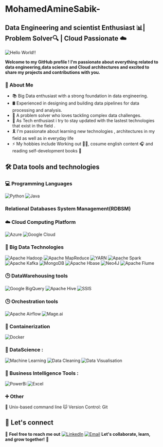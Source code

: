 # MohamedAmineSabik-
## Data Engineering and scientist Enthusiast 📊| Problem Solver🔍 | Cloud Passionate ☁️ 
![Hello World!!](https://img.shields.io/badge/Hey%20Guys%20!-8A2BE2)

**Welcome to my GitHub profile ! I'm passionate about everything related to data engineering,data science and Cloud architectures  and excited to share my projects and contributions with you.**

### 👧 About Me
- 📚  Big Data enthusiast with a strong foundation in data engineering.
- 🛢️ Experienced in designing and building data pipelines for data processing and analysis.
- 🧩 A problem solver who loves tackling complex data challenges.
- 🌟 As Tech enthusiast i try to stay updated  with the lastest technologies that exist in the field .
- 🎗️ I'm passionate about learning new technologies , architectures in my field as well as in everyday life
- ⚡ My hobbies include Working out 🏋️‍♂️, cosume english content 🎧 and reading self-development books  📖

  

## 🛠 Data tools and technologies
### 💻 Programming Languages
  ![Python](https://img.shields.io/badge/Python-3776AB?style=for-the-badge&logo=python&logoColor=white)
  ![Java](https://img.shields.io/badge/Java-007396?style=for-the-badge&logo=java&logoColor=white&color=pink)
###      Relational Databases System Management(RDBSM)
### ☁️ Cloud Computing Platform 
  ![Azure](https://img.shields.io/badge/Microsoft%20Azure-black?style=for-the-badge&logo=microsoftazure&logoColor=%230078D4&color=white)
  ![Google Cloud](https://img.shields.io/badge/Google%20Cloud-4285F4?style=for-the-badge&logo=google-cloud&logoColor=white)
### 💽 Big Data Technologies 
![Apache Hadoop](https://img.shields.io/badge/Apache%20Hadoop-02569B?style=for-the-badge&logo=apache-hadoop&logoColor=white)
![Apache MapReduce](https://img.shields.io/badge/Apache%20MapReduce-FF7F2A?style=for-the-badge&logo=apache-mapreduce&logoColor=white)
![YARN](https://img.shields.io/badge/YARN-FF7F2A?style=for-the-badge&logo=apache-yarn&logoColor=white)
![Apache Spark](https://img.shields.io/badge/Apache%20Spark-E25A1C?style=for-the-badge&logo=apache-spark&logoColor=white)
![Apache Kafka](https://img.shields.io/badge/Apache%20Kafka-231F20?style=for-the-badge&logo=apache-kafka&logoColor=white)
![MongoDB](https://img.shields.io/badge/MongoDB-black?style=for-the-badge&logo=mongodb)
![Apache Hbase](https://img.shields.io/badge/Apache%20Hbase-grey?style=for-the-badge&logo=apachehbase&logoColor=%23BE160C)
![Neo4J](https://img.shields.io/badge/Noe4J-white?style=for-the-badge&logo=neo4j&logoColor=%234581C3&color=lightblue)
![Apache Flume](https://img.shields.io/badge/Apache%20Flume-white?style=for-the-badge&logo=apache&logoColor=%23D22128&color=red)


### 🕒 DataWarehousing tools
![Google BigQuery](https://img.shields.io/badge/Google%20BigQuery-white?style=for-the-badge&logo=googlebigquery&logoColor=%23669DF6&color=blue)
![Apache Hive ](https://img.shields.io/badge/Apache%20Hive-white?style=for-the-badge&logo=apachehive&logoColor=%23BE160C&color=%23FDEE21)
![SSIS](https://img.shields.io/badge/SSIS-white?style=for-the-badge&logoColor=%23669DF6&color=yellow)
### 🕒 Orchestration tools
![Apache Airflow](https://img.shields.io/badge/Apache%20Airflow-007A88?style=for-the-badge&logo=apache-airflow&logoColor=white)
![Mage.ai](https://img.shields.io/badge/mage-ai)
### 🐳 Containerization 
![Docker](https://img.shields.io/badge/Docker-2496ED?style=for-the-badge&logo=docker&logoColor=white)
### 🔬 DataScience : 
![Machine Learning ](https://img.shields.io/badge/Machine%20Learning-white?style=for-the-badge&logoColor=%230078D4&color=black)
![Data Cleaning ](https://img.shields.io/badge/Data%20Cleaning-yellow?style=for-the-badge&logoColor=%230078D4&color=blue)
![Data Visualisation](https://img.shields.io/badge/DataVisualisation-yellow?style=for-the-badge&logoColor=%230078D4&color=yellow)
### 🔬 Business Intelligence Tools : 
![PowerBi](https://img.shields.io/badge/Power%20BI-black?style=for-the-badge&logo=powerbi&logoColor=%23F2C811&color=yellow)
![Excel](https://img.shields.io/badge/Microsoft%20Excel-black?style=for-the-badge&logo=microsoftexcel&logoColor=%23F2C811&color=blackgreen)
### ➕ Other
🐧 Unix-based command line
🐱 Version Control: Git
## 📧 Let's connect 
🔗 **Feel free to reach me  out** [![LinkedIn](https://img.shields.io/badge/LinkedIn-0077B5?style=for-the-badge&logo=linkedin&logoColor=white)](https://www.linkedin.com/in/mohamedaminesabik/)  [![Email](https://img.shields.io/badge/Email-D14836?style=for-the-badge&logo=gmail&logoColor=white)](mohamedaminesabik2003@gmail.com
)
**Let's collaborate, learn, and grow together!** 🚀
